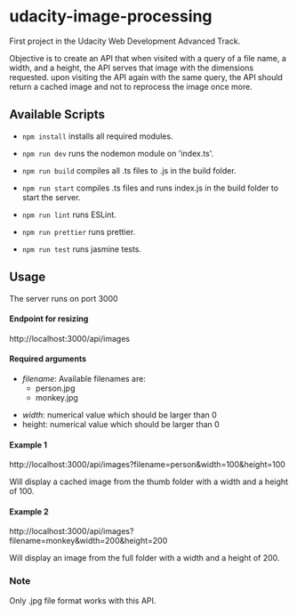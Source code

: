 
# udacity-image-processing
First project in the Udacity Web Development Advanced Track. 

Objective is to create an API that when visited with a query of a file name, a width, and a height, the API serves that image with the dimensions requested. upon visiting the API again with the same query, the API should return a cached image and not to reprocess the image once more.

## Available Scripts
* `npm install` installs all required modules.

* `npm run dev` runs the nodemon module on 'index.ts'.

* `npm run build` compiles all .ts files to .js in the build folder.

* `npm run start` compiles .ts files and runs index.js in the build folder to start the server.

* `npm run lint` runs ESLint.

* `npm run prettier` runs prettier.

* `npm run test` runs jasmine tests.

## Usage
The server runs on port 3000

#### Endpoint for resizing
http://localhost:3000/api/images

#### Required arguments
* _filename_: Available filenames are:
    * person.jpg
    * monkey.jpg

- _width_: numerical value which should be larger than 0
- height: numerical value which should be larger than 0

#### Example 1
http://localhost:3000/api/images?filename=person&width=100&height=100

Will display a cached image from the thumb folder with a width and a height of 100.

#### Example 2
http://localhost:3000/api/images?filename=monkey&width=200&height=200

Will display an image from the full folder with a width and a height of 200.

### Note
Only .jpg file format works with this API.
